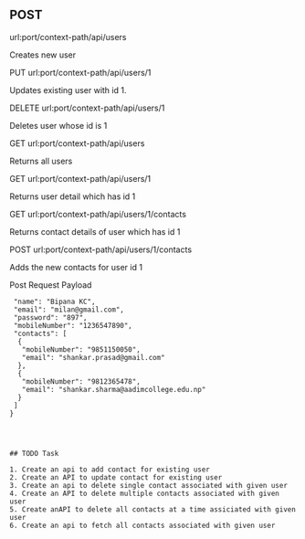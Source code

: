 ## POST 
url:port/context-path/api/users 

Creates new user

PUT 
url:port/context-path/api/users/1

Updates existing user with id 1.

DELETE 
url:port/context-path/api/users/1

Deletes user whose id is 1

GET
url:port/context-path/api/users

Returns all users

GET
url:port/context-path/api/users/1

Returns user detail which has id 1

GET
url:port/context-path/api/users/1/contacts

Returns contact details of user which has id 1

POST
url:port/context-path/api/users/1/contacts

Adds the new contacts for user id 1

Post Request Payload

```{
 "name": "Bipana KC",
 "email": "milan@gmail.com",
 "password": "897",
 "mobileNumber": "1236547890",
 "contacts": [
  {
   "mobileNumber": "9851150050",
   "email": "shankar.prasad@gmail.com"
  },
  {
   "mobileNumber": "9812365478",
   "email": "shankar.sharma@aadimcollege.edu.np"
  }
 ]
}




## TODO Task

1. Create an api to add contact for existing user
2. Create an API to update contact for existing user
3. Create an api to delete single contact associated with given user
4. Create an API to delete multiple contacts associated with given user
5. Create anAPI to delete all contacts at a time assiciated with given user
6. Create an api to fetch all contacts associated with given user
